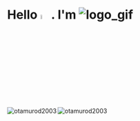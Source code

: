 <div><h1 align="left">Hello <img width="5%" height="5%" src="https://camo.githubusercontent.com/e8e7b06ecf583bc040eb60e44eb5b8e0ecc5421320a92929ce21522dbc34c891/68747470733a2f2f6d656469612e67697068792e636f6d2f6d656469612f6876524a434c467a6361737252346961377a2f67697068792e676966">. I'm
<img  src="https://api.products.aspose.app/slides/api/Common/DownloadFile/6c85cb92-91d6-4aed-bec3-cc85f8ce6c94?file=result.gif" align="" alt="logo_gif"></h1>
  
</div>
<div>

<img style="width=:48%" align="left" src="https://github-readme-stats.vercel.app/api?username=otamurod2003&theme=radical&show_icons=true&&locale=en" alt="otamurod2003" />
<img style="width=:48%" align="center" src="https://github-readme-streak-stats.herokuapp.com/?user=otamurod2003&theme=radical" alt="otamurod2003" />

</div>
